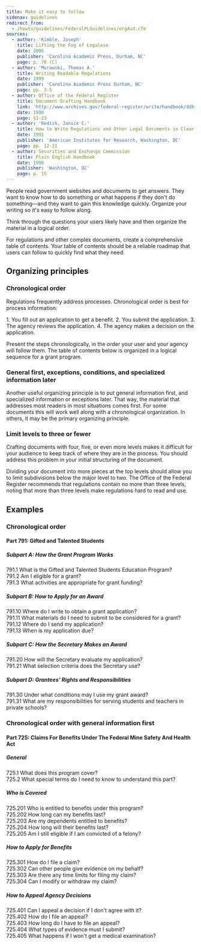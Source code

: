 ```yaml
---
title: Make it easy to follow
sidenav: guidelines
redirect_from:
  - /howto/guidelines/FederalPLGuidelines/orgAud.cfm
sources:
  - author: 'Kimble, Joseph'
    title: Lifting the Fog of Legalese
    date: 2006
    publisher: 'Carolina Academic Press, Durham, NC'
    page: p. 70 (C)
  - author: 'Murawski, Thomas A.'
    title: Writing Readable Regulations
    date: 1999
    publisher: 'Carolina Academic Press Durham, NC'
    page: pp. 3-5
  - author: Office of the Federal Register
    title: Document Drafting Handbook
    link: 'http://www.archives.gov/federal-register/write/handbook/ddh.pdf'
    date: 1998
    page: §1-23
  - author: 'Redish, Janice C.'
    title: How to Write Regulations and Other Legal Documents in Clear English
    date: 1991
    publisher: 'American Institutes for Research, Washington, DC'
    page: pp. 12-21
  - author: Securities and Exchange Commission
    title: Plain English Handbook
    date: 1998
    publisher: 'Washington, DC'
    page: p. 15
---
```


People read government websites and documents to get answers. They want to know how to do something or what happens if they don't do something—and they want to gain this knowledge quickly. Organize your writing so it's easy to follow along.

Think through the questions your users likely have and then organize the material in a logical order.

For regulations and other complex documents, create a comprehensive table of contents. Your table of contents should be a reliable roadmap that users can follow to quickly find what they need.

## Organizing principles

### Chronological order

Regulations frequently address processes. Chronological order is best for process information:

<div class="example-container">
1. You fill out an application to get a benefit.
2. You submit the application.
3. The agency reviews the application.
4. The agency makes a decision on the application.
</div>

Present the steps chronologically, in the order your user and your agency will follow them. The table of contents below is organized in a logical sequence for a grant program.

### General first, exceptions, conditions, and specialized information later

Another useful organizing principle is to put general information first, and specialized information or exceptions later. That way, the material that addresses most readers in most situations comes first. For some documents this will work well along with a chronological organization. In others, it may be the primary organizing principle.

### Limit levels to three or fewer

Crafting documents with four, five, or even more levels makes it difficult for your audience to keep track of where they are in the process. You should address this problem in your initial structuring of the document.

Dividing your document into more pieces at the top levels should allow you to limit subdivisions below the major level to two. The Office of the Federal Register recommends that regulations contain no more than three levels, noting that more than three levels make regulations hard to read and use.

## Examples

### Chronological order

<div class="example-container">

#### Part 791: Gifted and Talented Students

##### Subpart A: How the Grant Program Works

791.1 What is the Gifted and Talented Students Education Program?<br>
791.2 Am I eligible for a grant?<br>
791.3 What activities are appropriate for grant funding?

##### Subpart B: How to Apply for an Award

791.10 Where do I write to obtain a grant application?<br>
791.11 What materials do I need to submit to be considered for a grant?<br>
791.12 Where do I send my application?<br>
791.13 When is my application due?

##### Subpart C: How the Secretary Makes an Award

791.20 How will the Secretary evaluate my application?<br>
791.21 What selection criteria does the Secretary use?

##### Subpart D: Grantees' Rights and Responsibilities

791.30 Under what conditions may I use my grant award?<br>
791.31 What are my responsibilities for serving students and teachers in private schools?

</div>

### Chronological order with general information first

<div class="example-container">

#### Part 725: Claims For Benefits Under The Federal Mine Safety And Health Act

##### General

725.1 What does this program cover?<br>
725.2 What special terms do I need to know to understand this part?

##### Who is Covered

725.201 Who is entitled to benefits under this program?<br>
725.202 How long can my benefits last?<br>
725.203 Are my dependents entitled to benefits?<br>
725.204 How long will their benefits last?<br>
725.205 Am I still eligible if I am convicted of a felony?

##### How to Apply for Benefits

725.301 How do I file a claim?<br>
725.302 Can other people give evidence on my behalf?<br>
725.303 Are there any time limits for filing my claim?<br>
725.304 Can I modify or withdraw my claim?

##### How to Appeal Agency Decisions

725.401 Can I appeal a decision if I don't agree with it?<br>
725.402 How do I file an appeal?<br>
725.403 How long do I have to file an appeal?<br>
725.404 What types of evidence must I submit?<br>
725.405 What happens if I won't get a medical examination?

</div>
